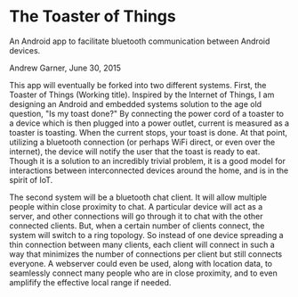 # The Toaster of Things
An Android app to facilitate bluetooth communication between Android devices.

Andrew Garner, June 30, 2015


This app will eventually be forked into two different systems.
First, the Toaster of Things (Working title). Inspired by the Internet of Things, I am designing an Android and embedded systems solution to the age old question, "Is my toast done?" By connecting the power cord of a toaster to a device which is then plugged into a power outlet, current is measured as a toaster is toasting. When the current stops, your toast is done. At that point, utilizing a bluetooth connection (or perhaps WiFi direct, or even over the internet), the device will notify the user that the toast is ready to eat. Though it is a solution to an incredibly trivial problem, it is a good model for interactions between interconnected devices around the home, and is in the spirit of IoT.

The second system will be a bluetooth chat client. It will allow multiple people within close proximity to chat. A particular device will act as a server, and other connections will go through it to chat with the other connected clients. But, when a certain number of clients connect, the system will switch to a ring topology. So instead of one device spreading a thin connection between many clients, each client will connect in such a way that minimizes the number of connections per client but still connects everyone. A webserver could even be used, along with location data, to seamlessly connect many people who are in close proximity, and to even amplifify the effective local range if needed.
